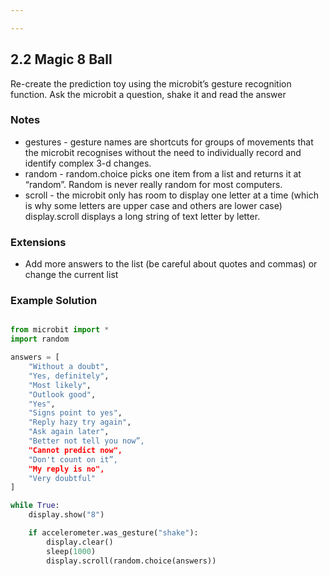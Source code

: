 ```yaml
---

---
```

## 2.2 Magic 8 Ball

Re-create the prediction toy using the microbit’s gesture recognition function. Ask the microbit a question, shake it and read the answer


### Notes

* gestures - gesture names are shortcuts for groups of movements that the microbit recognises without the need to individually record and identify complex 3-d changes.
* random - random.choice picks one item from a list and returns it at “random”. Random is never really random for most computers.
* scroll - the microbit only has room to display one letter at a time (which is why some letters are upper case and others are lower case) display.scroll displays a long string of text letter by letter.


### Extensions

* Add more answers to the list (be careful about quotes and commas) or change the current list


### Example Solution

```python

from microbit import *
import random

answers = [
    "Without a doubt",
    "Yes, definitely",
    "Most likely",
    "Outlook good",
    "Yes",
    "Signs point to yes",
    "Reply hazy try again",
    "Ask again later",
    "Better not tell you now”,
    "Cannot predict now",
    "Don't count on it”,
    "My reply is no",
    "Very doubtful"
]

while True:
    display.show("8")

    if accelerometer.was_gesture("shake"):
        display.clear()
        sleep(1000)
        display.scroll(random.choice(answers))

```
